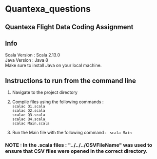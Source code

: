 # Quantexa_questions

## Quantexa Flight Data Coding Assignment

## Info

Scala Version :  Scala 2.13.0  
Java Version  :  Java 8   
   Make sure to install Java on your local machine.

## Instructions to run from the command line
1. Navigate to the project directory 
2. Compile files using the following commands :   
				```scalac Q1.scala```    
 ```scalac Q2.scala```    
 ```scalac Q3.scala```     
 ```scalac Q4.scala```   
 ```scalac Main.scala```


		
3. Run the Main file with the following command : ``` scala Main```



### NOTE : In the .scala files : "../../../CSVFileName" was used to ensure that CSV files were opened in the correct directory. 

